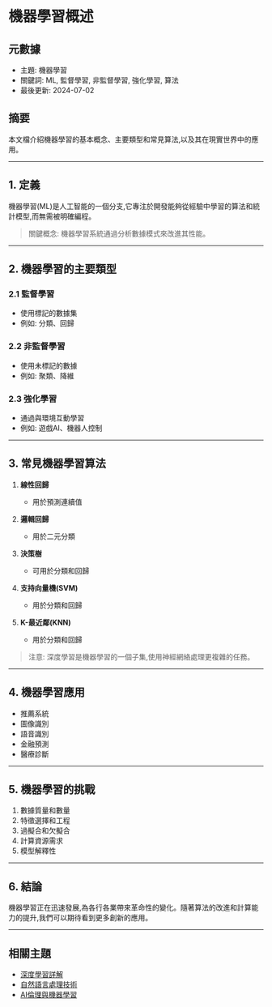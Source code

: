 # 機器學習概述

## 元數據
- 主題: 機器學習
- 關鍵詞: ML, 監督學習, 非監督學習, 強化學習, 算法
- 最後更新: 2024-07-02

## 摘要
本文檔介紹機器學習的基本概念、主要類型和常見算法,以及其在現實世界中的應用。

---

## 1. 定義

機器學習(ML)是人工智能的一個分支,它專注於開發能夠從經驗中學習的算法和統計模型,而無需被明確編程。

> 關鍵概念: 機器學習系統通過分析數據模式來改進其性能。

---

## 2. 機器學習的主要類型

### 2.1 監督學習
- 使用標記的數據集
- 例如: 分類、回歸

### 2.2 非監督學習
- 使用未標記的數據
- 例如: 聚類、降維

### 2.3 強化學習
- 通過與環境互動學習
- 例如: 遊戲AI、機器人控制

---

## 3. 常見機器學習算法

1. **線性回歸**
   - 用於預測連續值
   
2. **邏輯回歸**
   - 用於二元分類

3. **決策樹**
   - 可用於分類和回歸

4. **支持向量機(SVM)**
   - 用於分類和回歸

5. **K-最近鄰(KNN)**
   - 用於分類和回歸

> 注意: 深度學習是機器學習的一個子集,使用神經網絡處理更複雜的任務。

---

## 4. 機器學習應用

- 推薦系統
- 圖像識別
- 語音識別
- 金融預測
- 醫療診斷

---

## 5. 機器學習的挑戰

1. 數據質量和數量
2. 特徵選擇和工程
3. 過擬合和欠擬合
4. 計算資源需求
5. 模型解釋性

---

## 6. 結論

機器學習正在迅速發展,為各行各業帶來革命性的變化。隨著算法的改進和計算能力的提升,我們可以期待看到更多創新的應用。

---

## 相關主題
- [深度學習詳解](#)
- [自然語言處理技術](#)
- [AI倫理與機器學習](#)